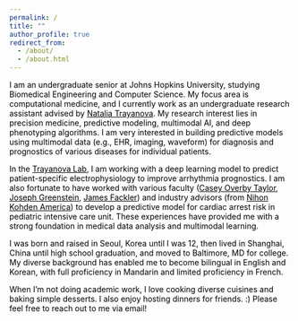 ```yaml
---
permalink: /
title: ""
author_profile: true
redirect_from: 
  - /about/
  - /about.html
---
```


<span id="typing-effect"></span>

<style>
  /* Set all text color to black */
  body {
    color: #000000; /* Black text */
  }

  /* Optional: Ensure all headings and links are black */
  h1, h2, h3, p, a {
    color: #000000; /* Black text for headings, paragraphs, and links */
  }

  a:hover {
    color: #333333; /* Slightly darker on hover if needed */
  }
</style>

<div>
  <p>I am an undergraduate senior at Johns Hopkins University, studying Biomedical Engineering and Computer Science. My focus area is computational medicine, and I currently work as an undergraduate research assistant advised by <a href="https://www.bme.jhu.edu/people/faculty/natalia-trayanova/" target="_blank">Natalia Trayanova</a>. My research interest lies in precision medicine, predictive modeling, multimodal AI, and deep phenotyping algorithms. I am very interested in building predictive models using multimodal data (e.g., EHR, imaging, waveform) for diagnosis and prognostics of various diseases for individual patients.</p>

  <p>In the <a href="https://www.trayanovalab.org/" target="_blank">Trayanova Lab</a>, I am working with a deep learning model to predict patient-specific electrophysiology to improve arrhythmia prognostics. I am also fortunate to have worked with various faculty (<a href="https://www.bme.jhu.edu/people/faculty/casey-overby-taylor/" target="_blank">Casey Overby Taylor</a>, <a href="https://www.bme.jhu.edu/people/faculty/joseph-greenstein/" target="_blank">Joseph Greenstein</a>, <a href="https://malonecenter.jhu.edu/people/james-jim-fackler/" target="_blank">James Fackler</a>) and industry advisors (from <a href="https://us.nihonkohden.com/" target="_blank">Nihon Kohden America</a>) to develop a predictive model for cardiac arrest risk in pediatric intensive care unit. These experiences have provided me with a strong foundation in medical data analysis and multimodal learning.</p>

  <p>I was born and raised in Seoul, Korea until I was 12, then lived in Shanghai, China until high school graduation, and moved to Baltimore, MD for college. My diverse background has enabled me to become bilingual in English and Korean, with full proficiency in Mandarin and limited proficiency in French.</p>

  <p>When I’m not doing academic work, I love cooking diverse cuisines and baking simple desserts. I also enjoy hosting dinners for friends. :) Please feel free to reach out to me via email! </p>
</div>